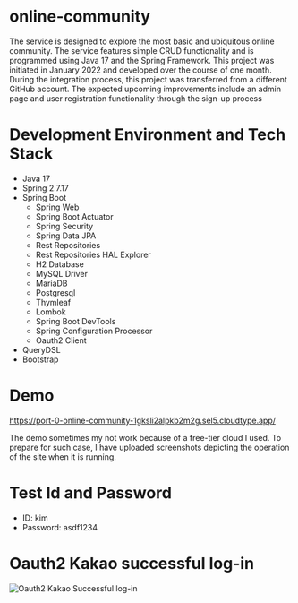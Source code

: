 # online-community

The service is designed to explore the most basic and ubiquitous online community. The service features simple CRUD functionality and is programmed using Java 17 and the Spring Framework. This project was initiated in January 2022 and developed over the course of one month. During the integration process, this project was transferred from a different GitHub account. The expected upcoming improvements include an admin page and user registration functionality through the sign-up process

# Development Environment and Tech Stack

* Java 17
* Spring 2.7.17
* Spring Boot
  * Spring Web
  * Spring Boot Actuator 
  * Spring Security
  * Spring Data JPA
  * Rest Repositories
  * Rest Repositories HAL Explorer
  * H2 Database
  * MySQL Driver
  * MariaDB
  * Postgresql
  * Thymleaf
  * Lombok
  * Spring Boot DevTools
  * Spring Configuration Processor
  * Oauth2 Client 
* QueryDSL
* Bootstrap

# Demo

https://port-0-online-community-1gksli2alpkb2m2g.sel5.cloudtype.app/

The demo sometimes my not work because of a free-tier cloud I used.
To prepare for such case, I have uploaded screenshots depicting the operation of the site
when it is running.

# Test Id and Password

* ID: kim
* Password: asdf1234

# Oauth2 Kakao successful log-in 

![Oauth2 Kakao Successful log-in](https://github.com/kimbos0523/online-community/assets/59491836/c48d6eb0-51df-4840-bbb7-db92248622a0)



